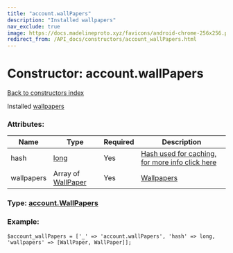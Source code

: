 ```yaml
---
title: "account.wallPapers"
description: "Installed wallpapers"
nav_exclude: true
image: https://docs.madelineproto.xyz/favicons/android-chrome-256x256.png
redirect_from: /API_docs/constructors/account_wallPapers.html
---
```

# Constructor: account.wallPapers  
[Back to constructors index](/API_docs/constructors/index.html)



Installed [wallpapers](https://core.telegram.org/api/wallpapers)

### Attributes:

| Name     |    Type       | Required | Description |
|----------|---------------|----------|-------------|
|hash|[long](/API_docs/types/long.html) | Yes|[Hash used for caching, for more info click here](https://core.telegram.org/api/offsets#hash-generation)|
|wallpapers|Array of [WallPaper](/API_docs/types/WallPaper.html) | Yes|[Wallpapers](https://core.telegram.org/api/wallpapers)|



### Type: [account.WallPapers](/API_docs/types/account.WallPapers.html)


### Example:

```
$account_wallPapers = ['_' => 'account.wallPapers', 'hash' => long, 'wallpapers' => [WallPaper, WallPaper]];
```  

